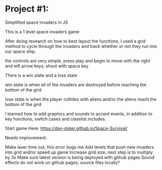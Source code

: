 # Project #1: 

Simplified space invaders in JS

This is a 1 level space invaders game 

After doing research on how to best layout the functions, I used a grid method to cycle through the invaders and track whether or not they run into our space ship. 

the controls are very simple, press play and begin to move with the right and left arrow keys, shoot with space key 

There is a win state and a lose state

win state is when all of the invaders are destroyed before reaching the bottom of the grid 

lose state is when the player collides with aliens and/or the aliens reach the bottom of the grid

I learned how to add graphics and sounds to accent events, in addition to key functions, switch cases and classlist.includes.


Start game Here: https://dev-slater.github.io/Space-Survival/


Needs improvement:

Make laser time out, this error bugs me 
Add levels that push new invaders into grid and/or speed up game
Increase grid size, next step is to multiply by 3x
Make sure latest version is being deployed with github pages 
Sound effects do not work on github pages, source files locally?